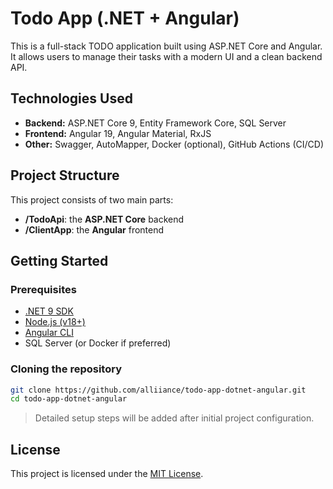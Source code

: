 
# Todo App (.NET + Angular)

This is a full-stack TODO application built using ASP.NET Core and Angular.  
It allows users to manage their tasks with a modern UI and a clean backend API.

## Technologies Used

- **Backend:** ASP.NET Core 9, Entity Framework Core, SQL Server
- **Frontend:** Angular 19, Angular Material, RxJS
- **Other:** Swagger, AutoMapper, Docker (optional), GitHub Actions (CI/CD)

## Project Structure

This project consists of two main parts:
- **/TodoApi**: the **ASP.NET Core** backend
- **/ClientApp**: the **Angular** frontend

## Getting Started

### Prerequisites

- [.NET 9 SDK](https://dotnet.microsoft.com/en-us/download/dotnet/9.0)
- [Node.js (v18+)](https://nodejs.org/)
- [Angular CLI](https://angular.io/cli)
- SQL Server (or Docker if preferred)

### Cloning the repository

```bash
git clone https://github.com/alliiance/todo-app-dotnet-angular.git
cd todo-app-dotnet-angular
```

> Detailed setup steps will be added after initial project configuration.

## License

This project is licensed under the [MIT License](LICENSE).
